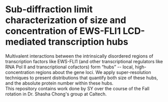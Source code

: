 # Sub-diffraction limit characterization of size and concentration of EWS-FLI1 LCD-mediated transcription hubs 
Multivalent interactions between the intrinsically disordered regions of transcription factors like EWS-FLI1 (and other transcriptional regulators like RNA Pol II and transcriptional cofactors) form “hubs” --  local, high-concentration regions about the gene loci. We apply super-resolution techniques to present distributions that quantify both size of these hubs, and the absolute protein number within these hubs.
</br>
This repository contains work done by SY over the course of the Fall rotation in Dr. Shasha Chong's group at Caltech.
